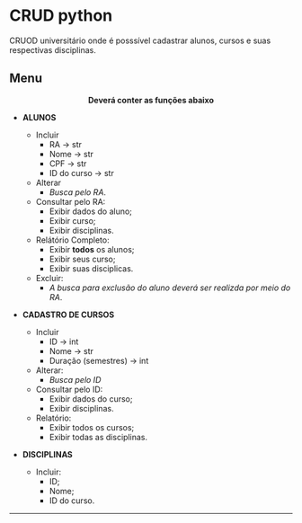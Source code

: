 #  CRUD python 

CRUOD universitário onde é posssível cadastrar alunos, cursos e suas respectivas disciplinas. 


## Menu

<div align="center">

**Deverá conter as funções abaixo**

</div>

 - **ALUNOS**
    - Incluir
        - RA -> str
        - Nome -> str
        - CPF -> str
        - ID do curso -> str
    - Alterar
        - _Busca pelo RA_.
    - Consultar pelo RA:
        - Exibir dados do aluno;
        - Exibir curso;
        - Exibir disciplinas.
    - Relátório Completo:
        - Exibir **todos** os alunos;
        - Exibir seus curso;
        - Exibir suas disciplicas.
    - Excluir:
        - _A busca para exclusão do aluno deverá ser realizda por meio do RA_.

 - **CADASTRO DE CURSOS**
    - Incluir
        - ID -> int
        - Nome -> str
        - Duração (semestres) -> int
    - Alterar:
        - _Busca pelo ID_
    - Consultar pelo ID:
        - Exibir dados do curso;
        - Exibir disciplinas.
    - Relatório: 
        - Exibir todos os cursos;
        - Exibir todas as disciplinas.
    
 - **DISCIPLINAS**
    - Incluir:
        - ID;
        - Nome;
        - ID do curso.

___